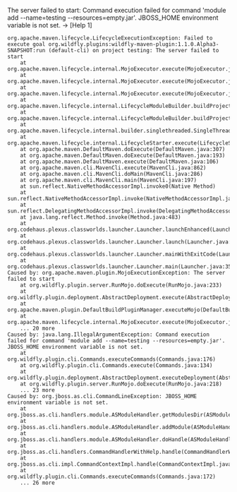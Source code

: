 The server failed to start: Command execution failed for command 'module add --name=testing --resources=empty.jar'. JBOSS_HOME environment variable is not set. -> [Help 1]


    org.apache.maven.lifecycle.LifecycleExecutionException: Failed to execute goal org.wildfly.plugins:wildfly-maven-plugin:1.1.0.Alpha3-SNAPSHOT:run (default-cli) on project testing: The server failed to start
        at org.apache.maven.lifecycle.internal.MojoExecutor.execute(MojoExecutor.java:216)
        at org.apache.maven.lifecycle.internal.MojoExecutor.execute(MojoExecutor.java:153)
        at org.apache.maven.lifecycle.internal.MojoExecutor.execute(MojoExecutor.java:145)
        at org.apache.maven.lifecycle.internal.LifecycleModuleBuilder.buildProject(LifecycleModuleBuilder.java:116)
        at org.apache.maven.lifecycle.internal.LifecycleModuleBuilder.buildProject(LifecycleModuleBuilder.java:80)
        at org.apache.maven.lifecycle.internal.builder.singlethreaded.SingleThreadedBuilder.build(SingleThreadedBuilder.java:51)
        at org.apache.maven.lifecycle.internal.LifecycleStarter.execute(LifecycleStarter.java:128)
        at org.apache.maven.DefaultMaven.doExecute(DefaultMaven.java:307)
        at org.apache.maven.DefaultMaven.doExecute(DefaultMaven.java:193)
        at org.apache.maven.DefaultMaven.execute(DefaultMaven.java:106)
        at org.apache.maven.cli.MavenCli.execute(MavenCli.java:862)
        at org.apache.maven.cli.MavenCli.doMain(MavenCli.java:286)
        at org.apache.maven.cli.MavenCli.main(MavenCli.java:197)
        at sun.reflect.NativeMethodAccessorImpl.invoke0(Native Method)
        at sun.reflect.NativeMethodAccessorImpl.invoke(NativeMethodAccessorImpl.java:62)
        at sun.reflect.DelegatingMethodAccessorImpl.invoke(DelegatingMethodAccessorImpl.java:43)
        at java.lang.reflect.Method.invoke(Method.java:483)
        at org.codehaus.plexus.classworlds.launcher.Launcher.launchEnhanced(Launcher.java:289)
        at org.codehaus.plexus.classworlds.launcher.Launcher.launch(Launcher.java:229)
        at org.codehaus.plexus.classworlds.launcher.Launcher.mainWithExitCode(Launcher.java:415)
        at org.codehaus.plexus.classworlds.launcher.Launcher.main(Launcher.java:356)
    Caused by: org.apache.maven.plugin.MojoExecutionException: The server failed to start
        at org.wildfly.plugin.server.RunMojo.doExecute(RunMojo.java:233)
        at org.wildfly.plugin.deployment.AbstractDeployment.execute(AbstractDeployment.java:111)
        at org.apache.maven.plugin.DefaultBuildPluginManager.executeMojo(DefaultBuildPluginManager.java:134)
        at org.apache.maven.lifecycle.internal.MojoExecutor.execute(MojoExecutor.java:208)
        ... 20 more
    Caused by: java.lang.IllegalArgumentException: Command execution failed for command 'module add --name=testing --resources=empty.jar'. JBOSS_HOME environment variable is not set.
        at org.wildfly.plugin.cli.Commands.executeCommands(Commands.java:176)
        at org.wildfly.plugin.cli.Commands.execute(Commands.java:134)
        at org.wildfly.plugin.deployment.AbstractDeployment.executeDeployment(AbstractDeployment.java:118)
        at org.wildfly.plugin.server.RunMojo.doExecute(RunMojo.java:218)
        ... 23 more
    Caused by: org.jboss.as.cli.CommandLineException: JBOSS_HOME environment variable is not set.
        at org.jboss.as.cli.handlers.module.ASModuleHandler.getModulesDir(ASModuleHandler.java:420)
        at org.jboss.as.cli.handlers.module.ASModuleHandler.addModule(ASModuleHandler.java:281)
        at org.jboss.as.cli.handlers.module.ASModuleHandler.doHandle(ASModuleHandler.java:250)
        at org.jboss.as.cli.handlers.CommandHandlerWithHelp.handle(CommandHandlerWithHelp.java:88)
        at org.jboss.as.cli.impl.CommandContextImpl.handle(CommandContextImpl.java:674)
        at org.wildfly.plugin.cli.Commands.executeCommands(Commands.java:172)
        ... 26 more
